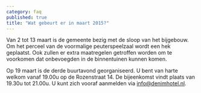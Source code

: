 ```yaml
---
category: faq
published: true
title: "Wat gebeurt er in maart 2015?"
---
```


Van 2 tot 13 maart is de gemeente bezig met de sloop van het bijgebouw. Om het perceel van de voormalige peuterspeelzaal wordt een hek geplaatst. Ook zullen er extra maatregelen getroffen worden om te voorkomen dat onbevoegden in de binnentuinen kunnen komen.

Op 19 maart is de derde buurtavond georganiseerd. U bent van harte welkom vanaf 19.00u op de Rozenstraat 14. De bijeenkomst vindt plaats van 19.30u tot 21.00u. U kunt zich vooraf aanmelden via [info@denimhotel.nl](mailto:info@denimhotel.nl).